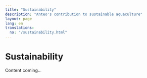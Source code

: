 ```yaml
---
title: "Sustainability"
description: "Anteo's contribution to sustainable aquaculture"
layout: page
lang: en
translations:
  no: "/sustainability.html"
---
```


# Sustainability

Content coming...